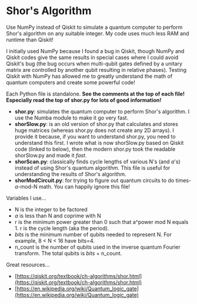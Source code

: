 # Shor's Algorithm
Use NumPy instead of Qiskit to simulate a quantum computer to perform Shor's algorithm on any suitable integer. My code uses much less RAM and runtime than Qiskit!

I initially used NumPy because I found a bug in Qiskit, though NumPy and Qiskit codes give the same results in special cases where I could avoid Qiskit's bug (the bug occurs when multi-qubit gates defined by a unitary matrix are controlled by another qubit resulting in relative phases). Testing Qiskit with NumPy has allowed me to greatly understand the math of quantum computers and create some powerful code!

Each Python file is standalone. **See the comments at the top of each file! Especially read the top of shor.py for lots of good information!**
* **shor.py**: simulates the quantum computer to perform Shor's algorithm. I use the Numba module to make it go very fast.
* **shorSlow.py**: is an old version of shor.py that calculates and stores huge matrices (whereas shor.py does not create any 2D arrays). I provide it because, if you want to understand shor.py, you need to understand this first. I wrote what is now shorSlow.py based on Qiskit code (linked to below), then the modern shor.py took the readable shorSlow.py and made it *fast*.
* **shorScan.py**: classically finds cycle lengths of various N's (and *a*'s) instead of using Shor's quantum algorithm. This file is useful for understanding the results of Shor's algorithm.
* **shorModCircuit.py**: for trying to figure out quantum circuits to do times-*a*-mod-N math. You can happily ignore this file!

Variables I use...
* N is the integer to be factored
* *a* is less than N and coprime with N
* r is the minimum power greater than 0 such that a^power mod N equals 1. r is the cycle length (aka the period).
* *bits* is the minimum number of qubits needed to represent N. For example, 8 < N < 16 have bits=4.
* n\_count is the number of qubits used in the inverse quantum Fourier transform. The total qubits is *bits* + n\_count.

Great resources...
* [https://qiskit.org/textbook/ch-algorithms/shor.html](https://qiskit.org/textbook/ch-algorithms/shor.html)
* [https://en.wikipedia.org/wiki/Quantum_logic_gate](https://en.wikipedia.org/wiki/Quantum_logic_gate)
